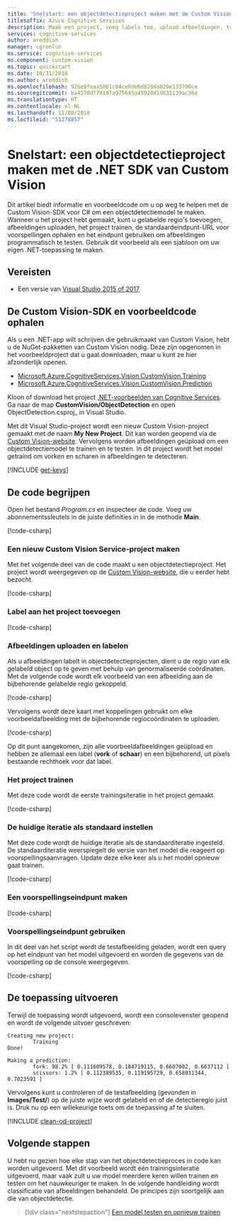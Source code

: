 ```yaml
---
title: 'Snelstart: een objectdetectieproject maken met de Custom Vision-SDK voor C#'
titlesuffix: Azure Cognitive Services
description: Maak een project, voeg labels toe, upload afbeeldingen, train uw project en detecteer objecten met de .NET SDK met C#.
services: cognitive-services
author: areddish
manager: cgronlun
ms.service: cognitive-services
ms.component: custom-vision
ms.topic: quickstart
ms.date: 10/31/2018
ms.author: areddish
ms.openlocfilehash: 926e9feaa5061c84ce8de6d828da820e133700ce
ms.sourcegitcommit: ba4570d778187a975645a45920d1d631139ac36e
ms.translationtype: HT
ms.contentlocale: nl-NL
ms.lasthandoff: 11/08/2018
ms.locfileid: "51278857"
---
```

# <a name="quickstart-create-an-object-detection-project-with-the-custom-vision-net-sdk"></a>Snelstart: een objectdetectieproject maken met de .NET SDK van Custom Vision

Dit artikel biedt informatie en voorbeeldcode om u op weg te helpen met de Custom Vision-SDK voor C# om een objectdetectiemodel te maken. Wanneer u het project hebt gemaakt, kunt u gelabelde regio's toevoegen, afbeeldingen uploaden, het project trainen, de standaardeindpunt-URL voor voorspellingen ophalen en het eindpunt gebruiken om afbeeldingen programmatisch te testen. Gebruik dit voorbeeld als een sjabloon om uw eigen .NET-toepassing te maken. 

## <a name="prerequisites"></a>Vereisten

- Een versie van [Visual Studio 2015 of 2017](https://www.visualstudio.com/downloads/)

## <a name="get-the-custom-vision-sdk-and-sample-code"></a>De Custom Vision-SDK en voorbeeldcode ophalen
Als u een .NET-app wilt schrijven die gebruikmaakt van Custom Vision, hebt u de NuGet-pakketten van Custom Vision nodig. Deze zijn opgenomen in het voorbeeldproject dat u gaat downloaden, maar u kunt ze hier afzonderlijk openen.

* [Microsoft.Azure.CognitiveServices.Vision.CustomVision.Training](https://www.nuget.org/packages/Microsoft.Azure.CognitiveServices.Vision.CustomVision.Training/)
* [Microsoft.Azure.CognitiveServices.Vision.CustomVision.Prediction](https://www.nuget.org/packages/Microsoft.Azure.CognitiveServices.Vision.CustomVision.Prediction/)

Kloon of download het project [.NET-voorbeelden van Cognitive Services](https://github.com/Azure-Samples/cognitive-services-dotnet-sdk-samples). Ga naar de map **CustomVision/ObjectDetection** en open ObjectDetection.csproj_ in Visual Studio.

Met dit Visual Studio-project wordt een nieuw Custom Vision-project gemaakt met de naam __My New Project__. Dit kan worden geopend via de [Custom Vision-website](https://customvision.ai/). Vervolgens worden afbeeldingen geüpload om een objectdetectiemodel te trainen en te testen. In dit project wordt het model getraind om vorken en scharen in afbeeldingen te detecteren.

[!INCLUDE [get-keys](includes/get-keys.md)]

## <a name="understand-the-code"></a>De code begrijpen

Open het bestand _Program.cs_ en inspecteer de code. Voeg uw abonnementssleutels in de juiste definities in in de methode **Main**.

[!code-csharp[](~/cognitive-services-dotnet-sdk-samples/CustomVision/ObjectDetection/Program.cs?range=18-27)]

### <a name="create-a-new-custom-vision-service-project"></a>Een nieuw Custom Vision Service-project maken

Met het volgende deel van de code maakt u een objectdetectieproject. Het project wordt weergegeven op de [Custom Vision-website](https://customvision.ai/), die u eerder hebt bezocht. 

[!code-csharp[](~/cognitive-services-dotnet-sdk-samples/CustomVision/ObjectDetection/Program.cs?range=29-35)]

### <a name="add-tags-to-the-project"></a>Label aan het project toevoegen

[!code-csharp[](~/cognitive-services-dotnet-sdk-samples/CustomVision/ObjectDetection/Program.cs?range=37-39)]

### <a name="upload-and-tag-images"></a>Afbeeldingen uploaden en labelen

Als u afbeeldingen labelt in objectdetectieprojecten, dient u de regio van elk gelabeld object op te geven met behulp van genormaliseerde coördinaten. Met de volgende code wordt elk voorbeeld van een afbeelding aan de bijbehorende gelabelde regio gekoppeld.

[!code-csharp[](~/cognitive-services-dotnet-sdk-samples/CustomVision/ObjectDetection/Program.cs?range=41-84)]

Vervolgens wordt deze kaart met koppelingen gebruikt om elke voorbeeldafbeelding met de bijbehorende regiocoördinaten te uploaden.

[!code-csharp[](~/cognitive-services-dotnet-sdk-samples/CustomVision/ObjectDetection/Program.cs?range=86-104)]

Op dit punt aangekomen, zijn alle voorbeeldafbeeldingen geüpload en hebben ze allemaal een label (**vork** of **schaar**) en een bijbehorend, uit pixels bestaande rechthoek voor dat label.

### <a name="train-the-project"></a>Het project trainen

Met deze code wordt de eerste trainingsiteratie in het project gemaakt.

[!code-csharp[](~/cognitive-services-dotnet-sdk-samples/CustomVision/ObjectDetection/Program.cs?range=106-117)]

### <a name="set-the-current-iteration-as-default"></a>De huidige iteratie als standaard instellen

Met deze code wordt de huidige iteratie als de standaarditeratie ingesteld. De standaarditeratie weerspiegelt de versie van het model die reageert op voorspellingsaanvragen. Update deze elke keer als u het model opnieuw gaat trainen.

[!code-csharp[](~/cognitive-services-dotnet-sdk-samples/CustomVision/ObjectDetection/Program.cs?range=119-124)]

### <a name="create-a-prediction-endpoint"></a>Een voorspellingseindpunt maken

[!code-csharp[](~/cognitive-services-dotnet-sdk-samples/CustomVision/ObjectDetection/Program.cs?range=126-131)]

### <a name="use-the-prediction-endpoint"></a>Voorspellingseindpunt gebruiken

In dit deel van het script wordt de testafbeelding geladen, wordt een query op het eindpunt van het model uitgevoerd en worden de gegevens van de voorspelling op de console weergegeven.

[!code-csharp[](~/cognitive-services-dotnet-sdk-samples/CustomVision/ObjectDetection/Program.cs?range=133-145)]

## <a name="run-the-application"></a>De toepassing uitvoeren

Terwijl de toepassing wordt uitgevoerd, wordt een consolevenster geopend en wordt de volgende uitvoer geschreven:

```
Creating new project:
        Training
Done!

Making a prediction:
        fork: 98.2% [ 0.111609578, 0.184719115, 0.6607002, 0.6637112 ]
        scissors: 1.2% [ 0.112389535, 0.119195729, 0.658031344, 0.7023591 ]
```
Vervolgens kunt u controleren of de testafbeelding (gevonden in **Images/Test/**) op de juiste wijze wordt gelabeld en of de detectieregio juist is. Druk nu op een willekeurige toets om de toepassing af te sluiten.

[!INCLUDE [clean-od-project](includes/clean-od-project.md)]

## <a name="next-steps"></a>Volgende stappen

U hebt nu gezien hoe elke stap van het objectdetectieproces in code kan worden uitgevoerd. Met dit voorbeeld wordt één trainingsinteratie uitgevoerd, maar vaak zult u uw model meerdere keren willen trainen en testen om het nauwkeuriger te maken. In de volgende handleiding wordt classificatie van afbeeldingen behandeld. De principes zijn soortgelijk aan die van objectdetectie.

> [!div class="nextstepaction"]
> [Een model testen en opnieuw trainen](test-your-model.md)
